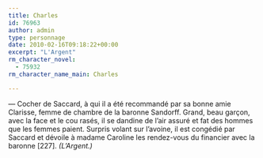 ```yaml
---
title: Charles
id: 76963
author: admin
type: personnage
date: 2010-02-16T09:18:22+00:00
excerpt: "L'Argent"
rm_character_novel:
  - 75932
rm_character_name_main: Charles

---
```

— Cocher de Saccard, à qui il a été recommandé par sa bonne amie Clarisse, femme de chambre de la baronne Sandorff. Grand, beau garçon, avec la face et le cou rasés, il se dandine de l&rsquo;air assuré et fat des hommes que les femmes paient. Surpris volant sur l&rsquo;avoine, il est congédié par Saccard et dévoile à madame Caroline les rendez-vous du financier avec la baronne [227]. _(L&rsquo;Argent.)_